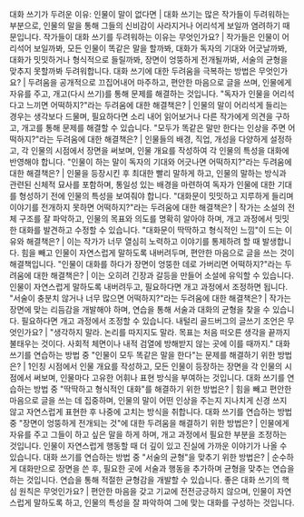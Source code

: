 대화 쓰기가 두려운 이유: 인물이 말이 없다면	| 대화 쓰기는 많은 작가들이 두려워하는 부분으로, 인물의 말을 통해 그들의 신비감이 사라지거나 어리석게 보일까 염려하기 때문입니다.
작가들이 대화 쓰기를 두려워하는 이유는 무엇인가요?	| 작가들은 인물이 어리석어 보일까봐, 모든 인물이 똑같은 말을 할까봐, 대화가 독자의 기대와 어긋날까봐, 대화가 밋밋하거나 형식적으로 들릴까봐, 장면이 엉뚱하게 전개될까봐, 서술의 균형을 맞추지 못할까봐 두려워합니다.
대화 쓰기에 대한 두려움을 극복하는 방법은 무엇인가요?	| 두려움을 공개적으로 끄집어내어 마주하고, 편안한 마음으로 글을 쓰며, 인물에게 자유를 주고, 개고(다시 쓰기)를 통해 문제를 해결하는 것입니다.
"독자가 인물을 어리석다고 느끼면 어떡하지?"라는 두려움에 대한 해결책은?	| 인물의 말이 어리석게 들리는 경우는 생각보다 드물며, 필요하다면 소리 내어 읽어보거나 다른 작가에게 의견을 구하고, 개고를 통해 문제를 해결할 수 있습니다.
"모두가 똑같은 말만 한다는 인상을 주면 어떡하지?"라는 두려움에 대한 해결책은?	| 인물들의 배경, 직업, 개성을 다양하게 설정하고, 각 인물의 시점에서 장면을 써보며, 인물 개요를 작성하여 각 인물의 특성을 대화에 반영해야 합니다.
"인물이 하는 말이 독자의 기대와 어긋나면 어떡하지?"라는 두려움에 대한 해결책은?	| 인물을 등장시킨 후 최대한 빨리 말하게 하고, 인물의 말하는 방식과 관련된 신체적 묘사를 포함하며, 통일성 있는 배경을 마련하여 독자가 인물에 대한 기대를 형성하기 전에 인물의 특성을 보여줘야 합니다.
"대화문이 밋밋하고 지루하게 들리며 이야기를 전개하지 못하면 어떡하지?"라는 두려움에 대한 해결책은?	| 작가는 소설의 전체 구조를 잘 파악하고, 인물의 목표와 의도를 명확히 알아야 하며, 개고 과정에서 밋밋한 대화를 발견하고 수정할 수 있습니다.
"대화문이 딱딱하고 형식적인 느낌"이 드는 이유와 해결책은?	| 이는 작가가 너무 열심히 노력하고 이야기를 통제하려 할 때 발생합니다. 힘을 빼고 인물이 자연스럽게 말하도록 내버려두며, 편안한 마음으로 글을 쓰는 것이 해결책입니다.
"인물이 대화를 하다가 장면이 엉뚱한 데로 가버리면 어떡하지?"라는 두려움에 대한 해결책은?	| 이는 오히려 긴장과 갈등을 만들어 소설에 유익할 수 있습니다. 인물이 자연스럽게 말하도록 내버려두고, 필요하다면 개고 과정에서 조정하면 됩니다.
"서술이 충분치 않거나 너무 많으면 어떡하지?"라는 두려움에 대한 해결책은?	| 작가는 장면에 맞는 리듬감을 개발해야 하며, 연습을 통해 서술과 대화의 균형을 찾을 수 있습니다. 필요하다면 개고 과정에서 조정할 수 있습니다.
내털리 골드버그의 글쓰기 조언은 무엇인가요?	| "생각하지 말라. 논리를 따지지도 말라. 목표는 처음 떠오른 생각을 끝까지 불태우는 것이다. 사회적 체면이나 내적 검열에 방해받지 않는 곳에 이를 때까지."
대화 쓰기를 연습하는 방법 중 "인물이 모두 똑같은 말을 한다"는 문제를 해결하기 위한 방법은?	| 1인칭 시점에서 인물 개요를 작성하고, 모든 인물이 등장하는 장면을 각 인물의 시점에서 써보며, 인물마다 고유한 어휘나 표현 방식을 부여하는 것입니다.
대화 쓰기를 연습하는 방법 중 "딱딱하고 형식적인 대화"를 해결하기 위한 방법은?	| 힘을 빼고 편안한 마음으로 글을 쓰는 데 집중하며, 인물의 말이 어떤 인상을 주는지 지나치게 신경 쓰지 않고 자연스럽게 표현한 후 나중에 고치는 방식을 취합니다.
대화 쓰기를 연습하는 방법 중 "장면이 엉뚱하게 전개되는 것"에 대한 두려움을 해결하기 위한 방법은?	| 인물에게 자유를 주고 그들이 하고 싶은 말을 하게 하며, 개고 과정에서 필요한 부분을 조정하는 것입니다. 인물이 자연스럽게 행동할 때 더 깊이 있고 진실에 가까운 이야기가 나올 수 있습니다.
대화 쓰기를 연습하는 방법 중 "서술의 균형"을 맞추기 위한 방법은?	| 순수하게 대화만으로 장면을 쓴 후, 필요한 곳에 서술과 행동을 추가하며 균형을 맞추는 연습을 하는 것입니다. 연습을 통해 적절한 균형감을 개발할 수 있습니다.
좋은 대화 쓰기의 핵심 원칙은 무엇인가요?	| 편안한 마음을 갖고 기교에 전전긍긍하지 않으며, 인물이 자연스럽게 말하도록 하고, 인물의 특성을 잘 파악하여 그에 맞는 대화를 구성하는 것입니다.